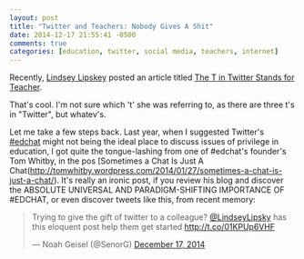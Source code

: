 ```yaml
---
layout: post
title: "Twitter and Teachers: Nobody Gives A Shit"
date: 2014-12-17 21:55:41 -0500
comments: true
categories: [education, twitter, social media, teachers, internet]
---
```


Recently, [Lindsey Lipskey](https://twitter.com/LindseyLipsky) posted an article titled [The T in Twitter Stands for Teacher](http://lindseylipsky.weebly.com/blog/the-t-in-twitter-stands-for-teacher).

That's cool. I'm not sure which 't' she was referring to, as there are three t's in "Twitter", but whatev's.

Let me take a few steps back. Last year, when I suggested Twitter's [#edchat](https://twitter.com/search?f=realtime&q=%23edchat&src=typd) might not being the ideal place to discuss issues of privilege in education, I got quite the tongue-lashing from  one of #edchat's founder's Tom Whitby, in the pos [Sometimes a Chat Is Just A Chat(http://tomwhitby.wordpress.com/2014/01/27/sometimes-a-chat-is-just-a-chat/). It's really an ironic post, if you review his blog and discover the ABSOLUTE UNIVERSAL AND PARADIGM-SHIFTING IMPORTANCE OF #EDCHAT, or even discover tweets like this, from recent memory:

<blockquote class="twitter-tweet" lang="en"><p>Trying to give the gift of twitter to a colleague? <a href="https://twitter.com/LindseyLipsky">@LindseyLipsky</a> has this eloquent post help them get started <a href="http://t.co/01KPUp6VHF">http://t.co/01KPUp6VHF</a></p>&mdash; Noah Geisel (@SenorG) <a href="https://twitter.com/SenorG/status/545222951109668865">December 17, 2014</a></blockquote>
<script async src="//platform.twitter.com/widgets.js" charset="utf-8"></script>

